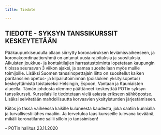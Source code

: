 ```yaml
---
title: Tiedote

---
```

## TIEDOTE - SYKSYN TANSSIKURSSIT KESKEYTETÄÄN

Pääkaupunkiseudulla ollaan siirrytty koronaviruksen leviämisvaiheeseen, ja koronakoordinaatioryhmä on antanut uusia rajoituksia ja suosituksia. Aikuisten joukkue- ja kontaktilajien harrastustoiminta lopetetaan kaupungin tiloissa seuraavan 3 viikon ajaksi, ja samaa suositellaan myös muille toimijoille. Lisäksi Suomen tanssinopettajain liitto on suositellut kaiken paritanssien opetus- ja kilpailutoiminnan (poislukien yksityisopetus) keskeyttämistä toistaiseksi Helsingin, Espoon, Vantaan ja Kauniaisten alueella. Tämän johdosta olemme päättäneet keskeyttää POTin syksyn tanssikurssit. Kurssilaisille tiedotetaan vielä asiasta erikseen sähköpostse. Lisäksi selvitetään mahdollisuutta korvaavien yksityistuntien järjestämiseen.

Kiitos jo tässä vaiheessa kaikille kuluneesta kaudesta, joka saatiin kunnialla ja turvallisesti lähes maaliin. Ja tervetuloa taas kursseille tulevana keväänä, mikäli koronatilanne sallii silloin jo tanssimisen!

\-  POTin hallitus 23.11.2020